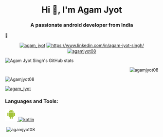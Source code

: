 <h1 align="center">Hi 👋, I'm Agam Jyot</h1>
<h3 align="center">A passionate android developer from India</h3> 👋
<p align="center">
<a href="https://twitter.com/agam_jyot" target="blank"><img align="center" src="https://raw.githubusercontent.com/rahuldkjain/github-profile-readme-generator/master/src/images/icons/Social/twitter.svg" alt="agam_jyot" height="30" width="40" /></a>
<a href="https://linkedin.com/in/https://www.linkedin.com/in/agam-jyot-singh/" target="blank"><img align="center" src="https://raw.githubusercontent.com/rahuldkjain/github-profile-readme-generator/master/src/images/icons/Social/linked-in-alt.svg" alt="https://www.linkedin.com/in/agam-jyot-singh/" height="30" width="40" /></a>
<a href="https://instagram.com/agamjyot08" target="blank"><img align="center" src="https://raw.githubusercontent.com/rahuldkjain/github-profile-readme-generator/master/src/images/icons/Social/instagram.svg" alt="agamjyot08" height="30" width="40" /></a>
</p>


![Agam Jyot Singh's GitHub stats](https://github-readme-stats.vercel.app/api?username=Agamjyot08&show_icons=true&theme=radical)

<p>&nbsp;<img align="right" src="https://github-readme-stats.vercel.app/api/top-langs/?username=Agamjyot08" alt="agamjyot08" /></p>

<p align="left"> <img src="https://komarev.com/ghpvc/?username=Agamjyot08&label=Profile%20views&color=0e75b6&style=flat" alt="Agamjyot08" /> </p>

<p align="left"> <a href="https://twitter.com/agam_jyot" target="blank"><img src="https://img.shields.io/twitter/follow/agam_jyot?logo=twitter&style=for-the-badge" alt="agam_jyot" /></a> </p>

<h3 align="left">Languages and Tools:</h3>
<p align="left"> <a href="https://developer.android.com" target="_blank" rel="noreferrer"> <img src="https://raw.githubusercontent.com/devicons/devicon/master/icons/android/android-original-wordmark.svg" alt="android" width="40" height="40"/> </a> <a href="https://kotlinlang.org" target="_blank" rel="noreferrer"> <img src="https://www.vectorlogo.zone/logos/kotlinlang/kotlinlang-icon.svg" alt="kotlin" width="40" height="40"/> </a> </p>

<p>&nbsp;<img align="center" src="https://github-readme-stats.vercel.app/api?username=agamjyot08&show_icons=true&locale=en" alt="agamjyot08" /></p>


<!--
- 🔭 I’m currently working on ...
- 🌱 I’m currently learning ...
- 👯 I’m looking to collaborate on ...
- 🤔 I’m looking for help with ...
- 💬 Ask me about ...
- 📫 How to reach me: ...
- 😄 Pronouns: ...
- ⚡ Fun fact: ...


